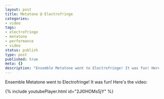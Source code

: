 ```yaml
---
layout: post
title: Metatone @ Electrofringe
categories:
- video
tags:
- electrofringe
- metatone
- performance
- video
status: publish
type: post
published: true
meta: {}
description: "Ensemble Metatone went to Electrofringe! It was fun! Here's the video"
---
```


Ensemble Metatone went to Electrofringe! It was fun! Here's the video:

<!-- https://youtu.be/2Jl0HOMs5jY -->
{% include youtubePlayer.html id="2Jl0HOMs5jY" %}

